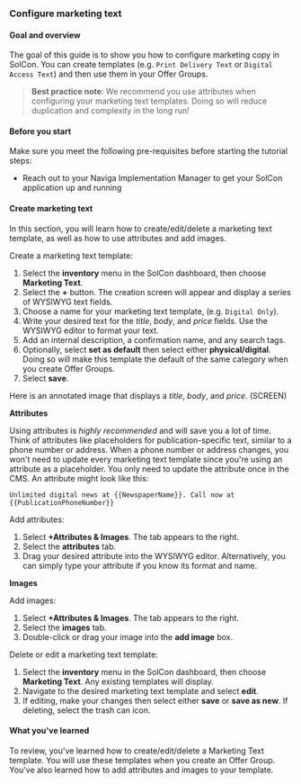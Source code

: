 ### Configure marketing text

#### Goal and overview

The goal of this guide is to show you how to configure marketing copy in SolCon. You can create templates (e.g. `Print Delivery Text` or `Digital Access Text`) and then use them in your Offer Groups.

> **Best practice note**: We recommend you use attributes when configuring your marketing text templates. Doing so will reduce duplication and complexity in the long run!

#### Before you start

Make sure you meet the following pre-requisites before starting the tutorial steps:

* Reach out to your Naviga Implementation Manager to get your SolCon application up and running

#### Create marketing text

In this section, you will learn how to create/edit/delete a marketing text template, as well as how to use attributes and add images.

Create a marketing text template:

1. Select the **inventory** menu in the SolCon dashboard, then choose **Marketing Text**.
2. Select the **+** button. The creation screen will appear and display a series of WYSIWYG text fields.
3. Choose a name for your marketing text template, (e.g. `Digital Only`).
4. Write your desired text for the _title_, _body_, and _price_ fields. Use the WYSIWYG editor to format your text.
5. Add an internal description, a confirmation name, and any search tags.
6. Optionally, select **set as default** then select either **physical/digital**. Doing so will make this template the default of the same category when you create Offer Groups.
7. Select **save**.

Here is an annotated image that displays a _title_, _body_, and _price_.
(SCREEN)

**Attributes**

Using attributes is _highly recommended_ and will save you a lot of time. Think of attributes like placeholders for publication-specific text, similar to a phone number or address. When a phone number or address changes, you won't need to update every marketing text template since you're using an attribute as a placeholder. You only need to update the attribute once in the CMS. An attribute might look like this:

```Unlimited digital news at {{NewspaperName}}. Call now at {{PublicationPhoneNumber}}```

Add attributes:

1. Select **+Attributes & Images**. The tab appears to the right.
2. Select the **attributes** tab.
3. Drag your desired attribute into the WYSIWYG editor. Alternatively, you can simply type your attribute if you know its format and name.

**Images**

Add images:

1. Select **+Attributes & Images**. The tab appears to the right.
2. Select the **images** tab.
3. Double-click or drag your image into the **add image** box.

Delete or edit a marketing text template:

1. Select the **inventory** menu in the SolCon dashboard, then choose **Marketing Text**. Any existing templates will display.
2. Navigate to the desired marketing text template and select **edit**.
3. If editing, make your changes then select either **save** or **save as new**. If deleting, select the trash can icon.

#### What you've learned

To review, you've learned how to create/edit/delete a Marketing Text template. You will use these templates when you create an Offer Group. You've also learned how to add attributes and images to your template.

